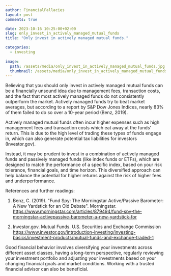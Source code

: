 ```yaml
---
author: FinancialFallacies
layout: post
comments: true

date: 2023-10-16 10:25:00+02:00  
slug: only_invest_in_actively_managed_mutual_funds
title: "Only invest in actively managed mutual funds."

categories:
  - investing
  
image:
  path: /assets/media/only_invest_in_actively_managed_mutual_funds.jpg
  thumbnail: /assets/media/only_invest_in_actively_managed_mutual_funds.jpg
---
```


Believing that you should only invest in actively managed mutual funds can be a financially unsound idea due to management fees, transaction costs, and the fact that most actively managed funds do not consistently outperform the market. Actively managed funds try to beat market averages, but according to a report by S&P Dow Jones Indices, nearly 83% of them failed to do so over a 10-year period (Benz, 2019).

Actively managed mutual funds often incur higher expenses such as high management fees and transaction costs which eat away at the funds’ return. This is due to the high level of trading these types of funds engage in, which can also generate potential tax liabilities for investors (Investor.gov).

Instead, it may be prudent to invest in a combination of actively managed funds and passively managed funds (like index funds or ETFs), which are designed to match the performance of a specific index, based on your risk tolerance, financial goals, and time horizon. This diversified approach can help balance the potential for higher returns against the risk of higher fees and underperformance.

References and further readings: 

1) Benz, C. (2019). "Fund Spy: The Morningstar Active/Passive Barometer: A New Yardstick for an Old Debate". Morningstar. https://www.morningstar.com/articles/879494/fund-spy-the-morningstar-activepassive-barometer-a-new-yardstick-for

2) Investor.gov. Mutual Funds. U.S. Securities and Exchange Commission https://www.investor.gov/introduction-investing/investing-basics/investment-products/mutual-funds-and-exchange-traded-1

Good financial behavior involves diversifying your investments across different asset classes, having a long-term perspective, regularly reviewing your investment portfolio and adjusting your investments based on your changing financial goals and market conditions. Working with a trusted financial advisor can also be beneficial.
